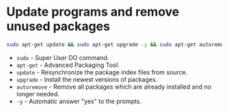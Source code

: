 # Update programs and remove unused packages

```bash
sudo apt-get update && sudo apt-get upgrade -y && sudo apt-get autoremove -y
```

* ```sudo``` - Super User DO command.
* ```apt-get``` - Advanced Packaging Tool.
* ```update``` - Resynchronize the package index files from source.
* ```upgrade``` - Install the newest versions of packages.
* ```autoremove``` - Remove all packages which are already installed and no longer needed.
* ```-y``` - Automatic answer "yes" to the prompts.